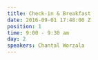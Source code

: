```yaml
---
title: Check-in & Breakfast
date: 2016-09-01 17:48:00 Z
position: 1
time: 9:00 - 9:30 am
day: 2
speakers: Chantal Worzala
---
```


